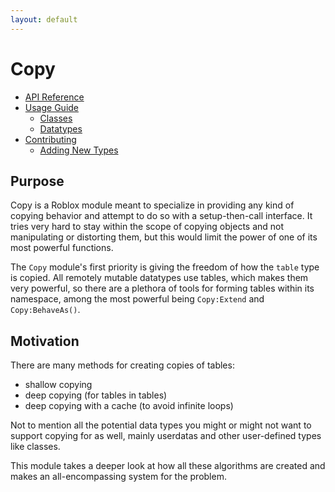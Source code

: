 ```yaml
---
layout: default
---
```

# Copy

- [API Reference](API)
- [Usage Guide](usage-guide)
  - [Classes](usage-guide/classes)
  - [Datatypes](usage-guide/types)
- [Contributing](contributing)
  - [Adding New Types](contributing/new-types)

## Purpose

Copy is a Roblox module meant to specialize in providing any kind of copying behavior and attempt to do so with a setup-then-call interface. It tries very hard to stay within the scope of copying objects and not manipulating or distorting them, but this would limit the power of one of its most powerful functions.

The `Copy` module's first priority is giving the freedom of how the `table` type is copied. All remotely mutable datatypes use tables, which makes them very powerful, so there are a plethora of tools for forming tables within its namespace, among the most powerful being `Copy:Extend` and `Copy:BehaveAs()`.

## Motivation

There are many methods for creating copies of tables:

* shallow copying
* deep copying (for tables in tables)
* deep copying with a cache (to avoid infinite loops)

Not to mention all the potential data types you might or might not want to support copying for as well, mainly userdatas and other user-defined types like classes.

This module takes a deeper look at how all these algorithms are created and makes an all-encompassing system for the problem.
